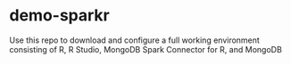 # demo-sparkr
Use this repo to download and configure a full working environment consisting of R, R Studio, MongoDB Spark Connector for R, and MongoDB
